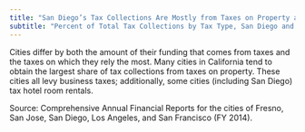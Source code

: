 ```yaml
---
title: "San Diego’s Tax Collections Are Mostly from Taxes on Property and Retail Sales"
subtitle: "Percent of Total Tax Collections by Tax Type, San Diego and Select California Cities (FY 2014)"
---
```

Cities differ by both the amount of their funding that comes from taxes and the taxes on which they rely the most. Many cities in California tend to obtain the largest share of tax collections from taxes on property. These cities all levy business taxes; additionally, some cities (including San Diego) tax hotel room rentals.

Source: Comprehensive Annual Financial Reports for the cities of Fresno, San Jose, San Diego, Los Angeles, and San Francisco (FY 2014).
